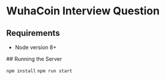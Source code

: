 # WuhaCoin Interview Question

## Requirements

* Node version 8+

## Running the Server

`npm install`
`npm run start`

